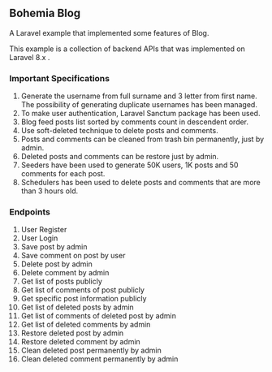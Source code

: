 ## Bohemia Blog

A Laravel example that implemented some features of Blog.

This example is a collection of backend APIs that was implemented on Laravel 8.x .  

### Important Specifications

1. Generate the username from full surname and 3 letter from first name. The possibility of generating duplicate usernames has been managed.
2. To make user authentication, Laravel Sanctum package has been used. 
3. Blog feed posts list sorted by comments count in descendent order.
4. Use soft-deleted technique to delete posts and comments.
5. Posts and comments can be cleaned from trash bin permanently, just by admin.
6. Deleted posts and comments can be restore just by admin.
7. Seeders have been used to generate 50K users, 1K posts and 50 comments for each post.
8. Schedulers has been used to delete posts and comments that are more than 3 hours old.

### Endpoints

1. User Register
2. User Login
3. Save post by admin
4. Save comment on post by user
5. Delete post by admin
6. Delete comment by admin
7. Get list of posts publicly
8. Get list of comments of post publicly
9. Get specific post information publicly
10. Get list of deleted posts by admin
11. Get list of comments of deleted post by admin
12. Get list of deleted comments by admin
13. Restore deleted post by admin
14. Restore deleted comment by admin
15. Clean deleted post permanently by admin
16. Clean deleted comment permanently by admin
